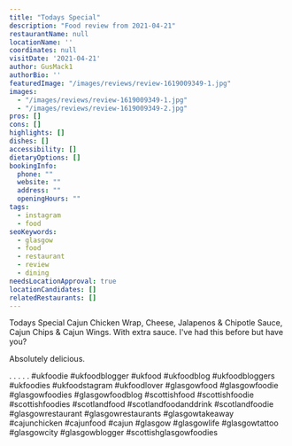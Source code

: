 ```yaml
---
title: "Todays Special"
description: "Food review from 2021-04-21"
restaurantName: null
locationName: ''
coordinates: null
visitDate: '2021-04-21'
author: GusMack1
authorBio: ''
featuredImage: "/images/reviews/review-1619009349-1.jpg"
images:
  - "/images/reviews/review-1619009349-1.jpg"
  - "/images/reviews/review-1619009349-2.jpg"
pros: []
cons: []
highlights: []
dishes: []
accessibility: []
dietaryOptions: []
bookingInfo:
  phone: ""
  website: ""
  address: ""
  openingHours: ""
tags:
  - instagram
  - food
seoKeywords:
  - glasgow
  - food
  - restaurant
  - review
  - dining
needsLocationApproval: true
locationCandidates: []
relatedRestaurants: []
---
```


Todays Special
Cajun Chicken Wrap, Cheese, Jalapenos & Chipotle Sauce, Cajun Chips & Cajun Wings. With extra sauce. I've had this before but have you?

Absolutely delicious.

.
.
.
.
.
#ukfoodie #ukfoodblogger #ukfood #ukfoodblog #ukfoodbloggers #ukfoodies #ukfoodstagram #ukfoodlover #glasgowfood #glasgowfoodie #glasgowfoodies #glasgowfoodblog #scottishfood #scottishfoodie #scottishfoodies #scotlandfood #scotlandfoodanddrink #scotlandfoodie #glasgowrestaurant #glasgowrestaurants #glasgowtakeaway #cajunchicken #cajunfood #cajun #glasgow #glasgowlife #glasgowtattoo #glasgowcity #glasgowblogger #scottishglasgowfoodies